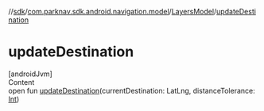//[sdk](../../../index.md)/[com.parknav.sdk.android.navigation.model](../index.md)/[LayersModel](index.md)/[updateDestination](update-destination.md)



# updateDestination  
[androidJvm]  
Content  
open fun [updateDestination](update-destination.md)(currentDestination: LatLng, distanceTolerance: [Int](https://kotlinlang.org/api/latest/jvm/stdlib/kotlin/-int/index.html))  



